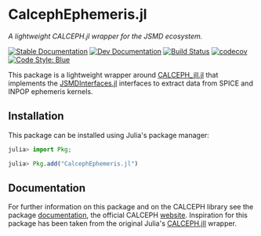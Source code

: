 # CalcephEphemeris.jl 

_A lightweight CALCEPH.jl wrapper for the JSMD ecosystem._ 

[![Stable Documentation](https://img.shields.io/badge/docs-stable-blue.svg)](https://juliaspacemissiondesign.github.io/CalcephEphemeris.jl/stable/) 
[![Dev Documentation](https://img.shields.io/badge/docs-dev-blue.svg)](https://juliaspacemissiondesign.github.io/CalcephEphemeris.jl/dev/) 
[![Build Status](https://github.com/JuliaSpaceMissionDesign/CalcephEphemeris.jl/actions/workflows/ci.yml/badge.svg?branch=main)](https://github.com/JuliaSpaceMissionDesign/CalcephEphemeris.jl/actions/workflows/ci.yml)
[![codecov](https://codecov.io/gh/JuliaSpaceMissionDesign/CalcephEphemeris.jl/branch/main/graph/badge.svg?token=3SJCV229XX)](https://codecov.io/gh/JuliaSpaceMissionDesign/CalcephEphemeris.jl)
[![Code Style: Blue](https://img.shields.io/badge/code%20style-blue-4495d1.svg)](https://github.com/invenia/BlueStyle)

This package is a lightweight wrapper around [CALCEPH_jll.jl](https://github.com/JuliaBinaryWrappers/CALCEPH_jll.jl) that implements the [JSMDInterfaces.jl](https://github.com/JuliaSpaceMissionDesign/JSMDInterfaces.jl) interfaces to extract data from SPICE and INPOP ephemeris kernels. 


## Installation

This package can be installed using Julia's package manager: 
```julia
julia> import Pkg; 

julia> Pkg.add("CalcephEphemeris.jl")
```

## Documentation 

For further information on this package and on the CALCEPH library see the package [documentation](https://juliaspacemissiondesign.github.io/CalcephEphemeris.jl/stable/), 
the official CALCEPH [website](https://www.imcce.fr/inpop/calceph). Inspiration for this package has been taken from the original Julia's [CALCEPH.jll](https://github.com/JuliaAstro/CALCEPH_jll.jl)  wrapper.

